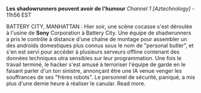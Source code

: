**Les shadowrunners peuvent avoir de l'humour**
*Channel 1 [Aztechnology]* - 11h56 EST

BATTERY CITY, MANHATTAN : Hier soir, une scène cocasse s'est déroulée à l'usine de **Sony** Corporation à Battery City. Une équipe de shadwrunners a pris le contrôle à distance d'une chaîne de montage pour assembler un des androids domestiques plus connus sous le nom de "personal butler", et s'en est servi pour accéder à plusieurs serveurs offline contenant des données techniques utra sensibles sur leur programmation. Une fois le travail terminé, le hacker s'est amusé à terroriser l'équipe de garde en le faisant parler d'un ton sinistre, annonçant être une IA venue venger les souffrances de ses "frères robots". Le personnel de sécurité, paniqué, a mis plus d'une demie heure à réaliser le canular. Read more.
